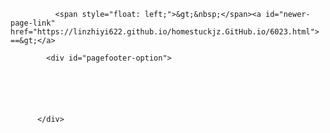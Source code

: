﻿<html>

        

            
              <span style="float: left;">&gt;&nbsp;</span><a id="newer-page-link" href="https://linzhiyi622.github.io/homestuckjz.GitHub.io/6023.html">  ==&gt;</a>
            
            <div id="pagefooter-option">
              

              


            
          </div>
